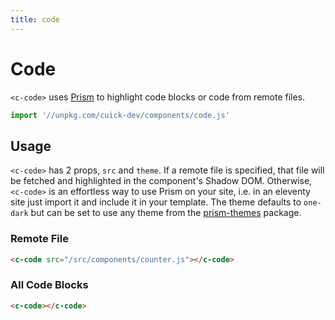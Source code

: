 ```yaml
---
title: code
---
```


# Code

`<c-code>` uses [Prism](https://prismjs.com) to highlight code blocks or code from remote files.

```js
import '//unpkg.com/cuick-dev/components/code.js'
```

## Usage

`<c-code>` has 2 props, `src` and `theme`. If a remote file is specified, that file will be fetched and highlighted in the component's Shadow DOM. Otherwise, `<c-code>` is an effortless way to use Prism on your site, i.e. in an eleventy site just import it and include it in your template. The theme defaults to `one-dark` but can be set to use any theme from the [prism-themes](https://unpkg.com/prism-themes/themes/) package.

### Remote File

```html
<c-code src="/src/components/counter.js"></c-code>
```

<c-code src="/src/components/counter.js"></c-code>

### All Code Blocks

```html
<c-code></c-code>
```
